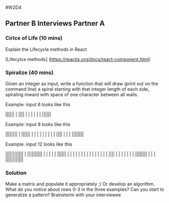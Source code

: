 #W2D4

## Partner B Interviews Partner A

### Cirlce of Life (10 mins)
Explain the Lifecycle methods in React

[Lifecylce methods] (https://reactjs.org/docs/react-component.html)

### Spiralize (40 mins)
Given an integer as input, write a function that will draw (print out on the command line) a spiral starting with that integer length of each side, spiraling inward with space of one character between all walls.

Example: input 6 looks like this

||||||
     |
|||| |
|  | |
|    |
||||||

Example: input 8 looks like this

||||||||
       |
|||||| |
|    | |
| |  | |
| |||| |
|      |
||||||||

Example: input 12 looks like this

||||||||||||
           |
|||||||||| |
|        | |
| |||||| | |
| |    | | |
| | |  | | |
| | |||| | |
| |      | |
| |||||||| |
|          |
||||||||||||


### Solution
Make a matrix and populate it appropriately ;) Or develop an algorithm. What do you notice about rows 0-3 in the three examples? Can you start to generalize a pattern? Brainstorm with your interviewee
